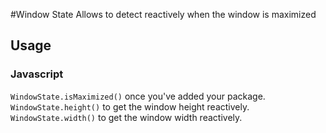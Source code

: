 #Window State
Allows to detect reactively when the window is maximized
## Usage
### Javascript
`WindowState.isMaximized()` once you've added your package.  
`WindowState.height()` to get the window height reactively.  
`WindowState.width()` to get the window width reactively.  
